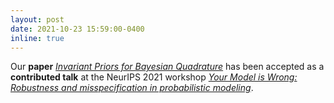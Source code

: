 ```yaml
---
layout: post
date: 2021-10-23 15:59:00-0400
inline: true
---
```


Our **paper** [*Invariant Priors for Bayesian Quadrature*](https://arxiv.org/abs/2112.01578) 
has been accepted as a **contributed talk** at the NeurIPS 2021 workshop
[*Your Model is Wrong: Robustness and misspecification in probabilistic modeling*](https://sites.google.com/view/robustbayes-neurips21/home?authuser=0).
